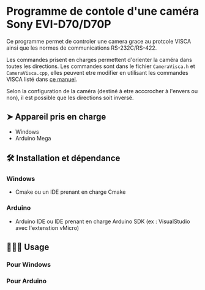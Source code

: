 ﻿# Programme de contole d'une caméra Sony EVI-D70/D70P

Ce programme permet de controler une camera grace au protcole VISCA ainsi que les normes de communications RS-232C/RS-422.

Les commandes prisent en charges permettent d'orienter la caméra dans toutes les directions. Les commandes sont dans le fichier `CameraVisca.h` et `CameraVisca.cpp`, elles peuvent etre modifier en utilisant les commandes VISCA listé dans [ce manuel](https://www.audiogeneral.com/Sony/evid70_manual.pdf).

Selon la configuration de la caméra (destiné à etre acccrocher à l'envers ou non), il est possible que les directions soit inversé.

##  ➤ Appareil pris en charge
- Windows
- Arduino Mega
        

## 🛠️ Installation et  dépendance

### Windows 

- Cmake ou un IDE prenant en charge Cmake


### Arduino

- Arduino IDE ou IDE prenant en charge Arduino SDK (ex : VisualStudio avec l'extenstion vMicro)
        
## 🧑🏻‍💻 Usage
### Pour Windows 



### Pour Arduino

